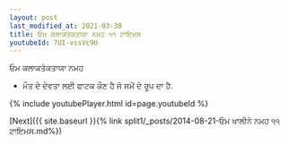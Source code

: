 ```yaml
---
layout: post
last_modified_at: 2021-03-30
title: ਓਮ ਕਲਾਕਤੰਕਤਾਯਾ ਨਮਹ ੧੧ ਟਾਇਮਸ
youtubeId: 7UI-vssVc9U
---
```

 
 
 ਓਮ ਕਲਾਕਤੰਕਤਾਯਾ ਨਮਹ  
 
 -  ਮੌਤ ਦੇ ਦੇਵਤਾ ਲਈ ਫਾਟਕ ਕੌਣ ਹੈ ਜੋ ਸਮੇਂ ਦੇ ਰੂਪ ਦਾ ਹੈ. 
 
  
 
  
 
 
 
 
 
 


{% include youtubePlayer.html id=page.youtubeId %}
 
[Next]({{ site.baseurl }}{% link  split1/_posts/2014-08-21-ਓਮ ਖਾਲੀਨੇ ਨਮਹ ੧੧ ਟਾਇਮਸ.md%})
 
